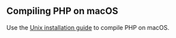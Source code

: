 Compiling PHP on macOS
----------------------

Use the
<a href="/install/unix.html" class="link">Unix installation guide</a> to
compile PHP on macOS.
